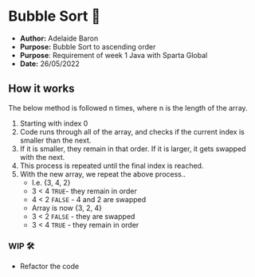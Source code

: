 # Bubble Sort 🧋
- **Author:** Adelaide Baron 
- **Purpose:** Bubble Sort to ascending order
- **Purpose**: Requirement of week 1 Java with Sparta Global
- **Date:** 26/05/2022 

## How it works 
The below method is followed n times, where n is the length of the array.  
1. Starting with index 0
2. Code runs through all of the array, and checks if the current index is smaller than the next. 
3. If it is smaller, they remain in that order. If it is larger, it gets swapped with the next. 
4. This process is repeated until the final index is reached. 
5. With the new array, we repeat the above process.. 
    - I.e. {3, 4, 2} 
    - 3 < 4 `TRUE`- they remain in order
    - 4 < 2 `FALSE` - 4 and 2 are swapped 
    - Array is now {3, 2, 4} 
    - 3 < 2 `FALSE` - they are swapped 
    - 3 < 4 `TRUE` - they remain in order 

### WIP 🛠️
- Refactor the code 

